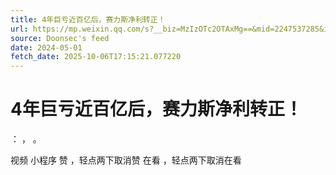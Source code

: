 ```yaml
---
title: 4年巨亏近百亿后，赛力斯净利转正！
url: https://mp.weixin.qq.com/s?__biz=MzIzOTc2OTAxMg==&mid=2247537285&idx=1&sn=9e17173a7dfbc7085ac6d87f8430d7d0
source: Doonsec's feed
date: 2024-05-01
fetch_date: 2025-10-06T17:15:21.077220
---
```


# 4年巨亏近百亿后，赛力斯净利转正！

：
，
。

视频
小程序
赞
，轻点两下取消赞
在看
，轻点两下取消在看